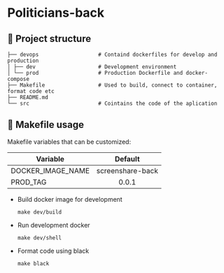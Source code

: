 # Politicians-back

## 🧐 Project structure

    ├── devops                   # Containd dockerfiles for develop and production
    │ ├── dev                    # Development environment
    │ └── prod                   # Production Dockerfile and docker-compose
    ├── Makefile                 # Used to build, connect to container, format code etc
    ├── README.md
    └── src                      # Cointains the code of the aplication

## 🚀 Makefile usage

Makefile variables that can be customized:

| Variable |     Default      |
|----------|:----------------:|
| DOCKER_IMAGE_NAME | screenshare-back |
| PROD_TAG|      0.0.1       |

* Build docker image for development
    ```
    make dev/build
    ```

* Run development docker
    ```
    make dev/shell
    ```
* Format code using black
    ```
    make black
    ```

